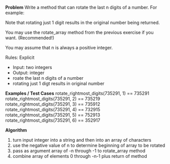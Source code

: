 **Problem**
Write a method that can rotate the last n digits of a number. For example:

Note that rotating just 1 digit results in the original number being returned.

You may use the rotate_array method from the previous exercise if you want. (Recommended!)

You may assume that n is always a positive integer.

Rules:
Explicit
  - Input: two integers
  - Output: integer
  - roate the last n digits of a number
  - rotating just 1 digt results in original number



**Examples / Test Cases**
rotate_rightmost_digits(735291, 1) == 735291
rotate_rightmost_digits(735291, 2) == 735219
rotate_rightmost_digits(735291, 3) == 735912
rotate_rightmost_digits(735291, 4) == 732915
rotate_rightmost_digits(735291, 5) == 752913
rotate_rightmost_digits(735291, 6) == 352917

**Algorithm**
1. turn input integer into a string and then into an array of characters
2. use the negative value of n to determine beginning of array to be rotated
3. pass as argument array of -n through -1 to rotate_array method
4. combine array of elements 0 through -n-1 plus return of method